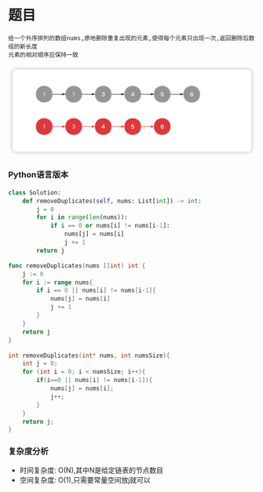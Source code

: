 <!--
 * @Date: 2023-02-28 13:56:28
 * @Author: Bruce
 * @Description: Solve the problem of leetcode 26
-->
# 题目

```
给一个升序排列的数组nums,原地删除重复出现的元素,使得每个元素只出现一次,返回删除后数组的新长度
元素的相对顺序应保持一致
```

<img src="./../images/simple/26/26.png">

### **Python语言版本**

```Python
class Solution:
    def removeDuplicates(self, nums: List[int]) -> int:
        j = 0
        for i in range(len(nums)):
            if i == 0 or nums[i] != nums[i-1]:
                nums[j] = nums[i]
                j += 1
        return j
```

```Go
func removeDuplicates(nums []int) int {
    j := 0
    for i := range nums{
        if i == 0 || nums[i] != nums[i-1]{
            nums[j] = nums[i]
            j += 1
        }
    }
    return j
}
```

```C
int removeDuplicates(int* nums, int numsSize){
    int j = 0;
    for (int i = 0; i < numsSize; i++){
        if(i==0 || nums[i] != nums[i-1]){
            nums[j] = nums[i];
            j++;
        }
    }
    return j;
}
```

### **复杂度分析**
- 时间复杂度: O(N),其中N是给定链表的节点数目
- 空间复杂度: O(1),只需要常量空间放j就可以